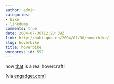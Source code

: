 ```yaml
---
author: admin
categories:
- bike
- linkdump
comments: true
date: 2004-07-30T12:28:39Z
link: http://habi.gna.ch/2004/07/30/hoverbike/
slug: hoverbike
title: hoverbike
wordpress_id: 592
---
```


now [that](http://transportation.engadget.com/entry/1017024257067771/) is a real hovercraft!

[via [engadget.com](http://transportation.engadget.com/entry/1017024257067771/)]

